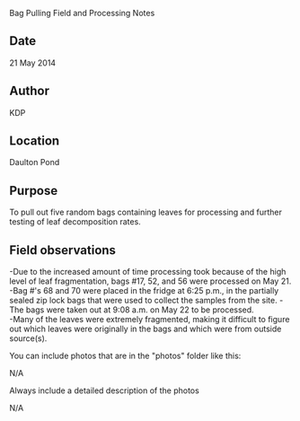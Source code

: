 Bag Pulling Field and Processing Notes

## Date

21 May 2014

## Author

KDP

## Location

Daulton Pond

## Purpose

To pull out five random bags containing leaves for processing and further testing of leaf decomposition rates.

## Field observations

-Due to the increased amount of time processing took because of the high level of leaf fragmentation, bags #17, 52, and 56 were processed on May 21. 
	-Bag #'s 68 and 70 were placed in the fridge at 6:25 p.m., in the partially sealed zip lock bags that were used to collect the samples from the site. 
	-The bags were taken out at 9:08 a.m. on May 22 to be processed.   
-Many of the leaves were extremely fragmented, making it difficult to figure out which leaves were originally in the bags and which were from outside source(s).

You can include photos that are in the "photos" folder like this:

N/A

Always include a detailed description of the photos

N/A
